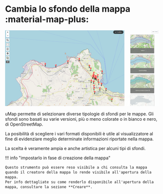 # Cambia lo sfondo della mappa :material-map-plus:

![](https://raw.githubusercontent.com/opendatasicilia/guida-umap/main/docs/img/esempio-sfondi.PNG)

uMap permette di selezionare diverse tipologie di sfondi per le mappe. Gli sfondi sono basati su varie versioni, più o meno colorate o in bianco e nero, di OpenStreetMap.

La posibilità di scegliere i vari formati disponibili è utile al visualizzatore al fine di evidenziare meglio determinate informazioni riportate nella mappa.

La scelta è veramente ampia e anche artistica per alcuni tipi di sfondi.

!!! info "impostarlo in fase di creazione della mappa"

    Questo strumento può essere reso visibile a chi consulta la mappa quando il creatore della mappa lo rende visibile all'apertura della mappa.
    Per info dettagliate su come renderlo disponibile all'apertura della mappa, consultare la sezione **Creare**.
